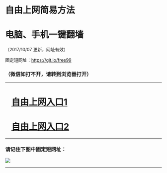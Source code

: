 ﻿# 自由上网简易方法

# 电脑、手机一键翻墙

（2017/10/07 更新，网址有效）

固定短网址：https://git.io/free99

### （微信如打不开，请转到浏览器打开）


***





# &nbsp;&nbsp; <a href="http://ft486117729.fwq-tz-1001.info/fwqtz01.html?t=100700112538 " target="_blank">自由上网入口1</a>
# &nbsp;&nbsp; <a href="http://ft758918889.fwq-tz-1002.info/fwqtz02.html?t=100700123395 " target="_blank">自由上网入口2</a>
***

### 请记住下图中固定短网址：

<img src="https://s3-us-west-2.amazonaws.com/fwq-1001/yjfq-20170905okok.png" /> 


***

